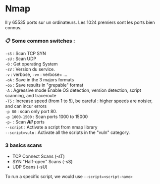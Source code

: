 # Nmap

Il y 65535 ports sur un ordinateurs. Les 1024 premiers sont les ports bien connus.  


### :clipboard: Some common switches :  

``-sS`` : Scan TCP SYN  
``-sU`` : Scan UDP  
``-O`` : Get operating System  
``-sV`` : Version du service.  
`-v` : verbose,  `-vv` : verbose+ ...  
`-oA` : Save in the 3 majors formats  
`-oG` : Save results in "grepable" format  
``-A`` : Agressive mode Enable OS detection, version detection, script scanning, and traceroute  
`-T5` : Increase speed (from 1 to 5), be careful : higher speeds are noisier, and can incur errors  
`-p 80` : scan only port 80.  
`-p 1000-1500` : Scan ports 1000 to 15000  
`-p-` : Scan ***All*** ports  
`--script` : Activate a script from nmap library  
`--script=vuln` : Activate all the scripts in the "vuln" category.  

### 3 basics scans  

* TCP Connect Scans (-sT)  
* SYN "Half-open" Scans (-sS)  
* UDP Scans (-sU)  














To run a specific script, we would use ``--script=<script-name>``

